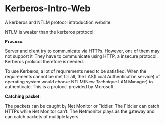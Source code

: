 # Kerberos-Intro-Web

A kerberos and NTLM protocol introduction website.

NTLM is weaker than the kerberos protocol. 

**Process**: 

Server and client try to communicate via HTTPs. However, one of them may not support it. They have to communicate using HTTP, a insecure protocol. Kerberos protocol therefore is needed. 

To use Kerberos, a lot of requirements need to be satisfied. When the requirements cannot be met for all, the LAS(Local Authentication service) of operating system would choose NTLM(New Technique LAN Manager) to authenticate. This is a protocol provided by Microsoft. 

**Catching packet**:

The packets can be caught by Net Monitor or Fiddler. The Fiddler can catch HTTPs while Net Monitor can't. The Netmonitor plays as the gateway and can catch packets of multiple layers.
